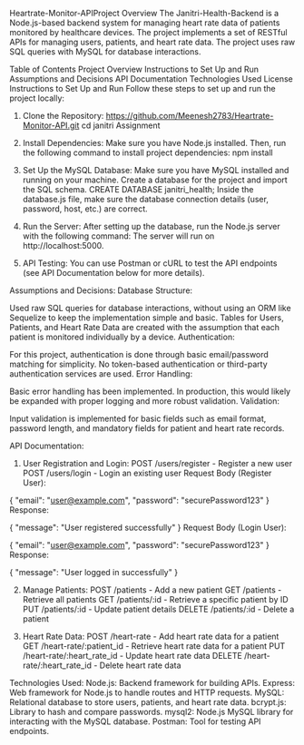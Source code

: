 Heartrate-Monitor-APIProject Overview
The Janitri-Health-Backend is a Node.js-based backend system for managing heart rate data of patients monitored by healthcare devices. The project implements a set of RESTful APIs for managing users, patients, and heart rate data. The project uses raw SQL queries with MySQL for database interactions.

Table of Contents
Project Overview
Instructions to Set Up and Run
Assumptions and Decisions
API Documentation
Technologies Used
License
Instructions to Set Up and Run
Follow these steps to set up and run the project locally:

1. Clone the Repository:
https://github.com/Meenesh2783/Heartrate-Monitor-API.git
cd janitri Assignment

3. Install Dependencies:
Make sure you have Node.js installed. Then, run the following command to install project dependencies:
npm install

4. Set Up the MySQL Database:
Make sure you have MySQL installed and running on your machine. Create a database for the project and import the SQL schema.
CREATE DATABASE janitri_health;
Inside the database.js file, make sure the database connection details (user, password, host, etc.) are correct.

5. Run the Server:
After setting up the database, run the Node.js server with the following command:
The server will run on http://localhost:5000.

6. API Testing:
You can use Postman or cURL to test the API endpoints (see API Documentation below for more details).

Assumptions and Decisions:
Database Structure:

Used raw SQL queries for database interactions, without using an ORM like Sequelize to keep the implementation simple and basic.
Tables for Users, Patients, and Heart Rate Data are created with the assumption that each patient is monitored individually by a device.
Authentication:

For this project, authentication is done through basic email/password matching for simplicity. No token-based authentication or third-party authentication services are used.
Error Handling:

Basic error handling has been implemented. In production, this would likely be expanded with proper logging and more robust validation.
Validation:

Input validation is implemented for basic fields such as email format, password length, and mandatory fields for patient and heart rate records.

API Documentation:
1. User Registration and Login:
POST /users/register - Register a new user
POST /users/login - Login an existing user
Request Body (Register User):

{
  "email": "user@example.com",
  "password": "securePassword123"
}
Response:


{
  "message": "User registered successfully"
}
Request Body (Login User):


{
  "email": "user@example.com",
  "password": "securePassword123"
}
Response:


{
  "message": "User logged in successfully"
}

2. Manage Patients:
POST /patients - Add a new patient
GET /patients - Retrieve all patients
GET /patients/:id - Retrieve a specific patient by ID
PUT /patients/:id - Update patient details
DELETE /patients/:id - Delete a patient

3. Heart Rate Data:
POST /heart-rate - Add heart rate data for a patient
GET /heart-rate/:patient_id - Retrieve heart rate data for a patient
PUT /heart-rate/:heart_rate_id - Update heart rate data
DELETE /heart-rate/:heart_rate_id - Delete heart rate data

Technologies Used:
Node.js: Backend framework for building APIs.
Express: Web framework for Node.js to handle routes and HTTP requests.
MySQL: Relational database to store users, patients, and heart rate data.
bcrypt.js: Library to hash and compare passwords.
mysql2: Node.js MySQL library for interacting with the MySQL database.
Postman: Tool for testing API endpoints.
